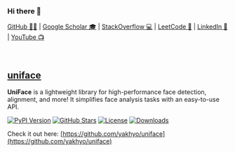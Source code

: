 ### Hi there 👋

[GitHub 🐱‍💻](https://github.com/yakhyo) | [Google Scholar 🎓](https://scholar.google.com/citations?user=I66QbJIAAAAJ&hl=en) | [StackOverflow 💻](https://stackoverflow.com/users/14815986/yakhyo) | [LeetCode 🧩](https://leetcode.com/y_valikhujaev) | [LinkedIn 🔗](https://www.linkedin.com/in/y-valikhujaev/) | [YouTube 📺](https://youtube.com/codeuz)

<!--
- 📄 Check out my [resume](./index.md) in markdown format.
- 📝 Personal blog: <a href="https://yakhyo.github.io" target="_blank">yakhyo.github.io</a>

-->
<br>

## [uniface](https://github.com/yakhyo/uniface)

**UniFace** is a lightweight library for high-performance face detection, alignment, and more! It simplifies face analysis tasks with an easy-to-use API.  

[![PyPI Version](https://img.shields.io/pypi/v/uniface.svg)](https://pypi.org/project/uniface/) [![GitHub Stars](https://img.shields.io/github/stars/yakhyo/uniface)](https://github.com/yakhyo/uniface/stargazers) [![License](https://img.shields.io/badge/License-MIT-blue.svg)](https://opensource.org/licenses/MIT) [![Downloads](https://pepy.tech/badge/uniface)](https://pepy.tech/project/uniface)

Check it out here: [https://github.com/yakhyo/uniface](https://github.com/yakhyo/uniface)


<!-- 📫 You can reach me at yakhyo9696[at]gmail[dot]com for collaborations -->

